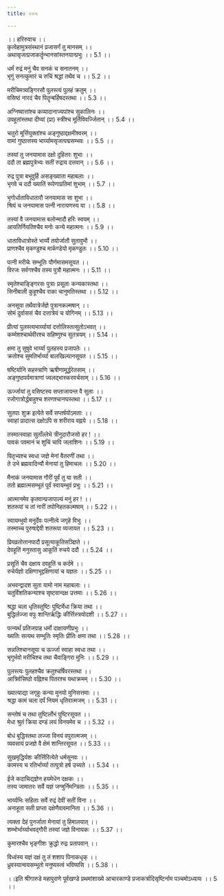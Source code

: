 ```yaml
---
title: ००५

---
```

।। हरिरुवाच ।।  
कृत्वेहामुत्रसंस्थानं प्रजासर्गं तु मानसम् ।।  
अथासृजत्प्रजाकर्तॄन्भानसांस्तनयान्प्रभुः ।। 5.1 ।।  
  
धर्मं रुद्रं मनुं चैव सनकं च सनातनम् ।।  
भृगुं सनत्कुमारं च रुचिं श्रद्धां तथैव च ।। 5.2 ।।  
  
मरीचिमत्र्यङ्गिरसौ पुलस्त्यं पुलहं क्रतुम् ।।  
वसिष्ठं नारदं चैव पितॄन्बर्हिषदस्तथा ।। 5.3 ।।  
  
अग्निष्वात्तांश्च कव्यादानाज्यपांश्च सुकालिनः ।।  
उपहूतांस्तथा दीप्यां (प्रा) स्त्रींश्च मूर्तिविवर्ज्जितान् ।। 5.4 ।।  
  
चतुरो मूर्त्तियुक्तांश्च अङ्गुष्ठाद्दक्षमीश्वरम् ।।  
वामां गुष्ठात्तस्य भार्य्यामसृजत्पद्मसम्भवः ।। 5.5 ।।  
  
तस्यां तु जनयामास दक्षो दुहितरः शुभाः ।।  
ददौ ता ब्रह्मपुत्रेभ्यः सतीं रुद्राय दत्तवान् ।। 5.6 ।।  
  
रुद्र पुत्रा बभूवुर्हि असङ्ख्याता महाबलाः ।।  
भृगवे च ददौ ख्यातिं रूपेणाप्रतिमां शुभाम् ।। 5.7 ।।  
  
भृगोर्धाताविधातारौ जनयामास सा शुभा ।।  
श्रियं च जनयामास पत्नी नारायणस्य या ।। 5.8 ।।  
  
तस्यां वै जनयामास बलोन्मादौ हरिः स्वयम् ।।  
आयतिर्नियतिश्चैव मनोः कन्ये महात्मनः ।। 5.9 ।।  
  
धाताविधात्रोस्ते भार्य्ये तयोर्जातौ सुतावुभौ ।।  
प्राणश्चैव मृकण्डुश्च मार्कण्डेयो मृकण्डुतः ।। 5.10 ।।  
  
पत्नी मरीचेः सम्भूतिः पौर्णमासमसूयत ।।  
विरजः सर्वगश्चैव तस्य पुत्रौ महात्मनः ।। 5.11 ।।  
  
स्मृतेश्चाङ्ङ्गिरसः पुत्राः प्रसूताः कन्यकास्तथा ।।  
सिनीबाली कुहूश्चैव राका चानुमतिस्तथा ।। 5.12 ।।  
  
अनसूया तथैवात्रेर्जज्ञे पुत्रानकल्मषान् ।।  
सोमं दुर्वाससं चैव दत्तात्रेयं च योगिनम् ।। 5.13 ।।  
  
प्रीत्यां पुलस्त्यभार्य्यायां दत्तोलिस्तत्सुतोऽभवत् ।।  
कर्म्मशश्चार्थवीरश्च सहिष्णुश्च सुतत्रयम् ।। 5.14 ।।  
  
क्षमा तु सुषुवे भार्य्या पुलहस्य प्रजापतेः ।।  
क्रतोश्च सुमतिर्भार्य्या बालखिल्यानसूयत ।। 5.15 ।।  
  
षष्टिर्यानि सहस्त्राणि ऋषीणामूर्द्धरेतसाम् ।।  
अङ्गुष्ठपर्वमात्राणां ज्वलद्भास्करवर्चसाम् ।। 5.16 ।।  
  
ऊर्ज्जायां तु वसिष्टस्य सप्ताजायन्त वै सुताः ।।  
रजोगात्रोर्द्धबाहुश्च शरणश्चानघस्तथा ।। 5.17 ।।  
  
सुतपाः शुक्र इत्येते सर्वे सप्तर्षयोऽमताः ।।  
स्वाहां प्रादात्स दक्षोऽपि स शरीराय वह्नये ।। 5.18 ।।  
  
तस्मात्स्वाहा सुताँल्लेभे त्रीनुदारौजसो हर ! ।।  
पावकं पवमानं च शुचिं चापि जलाशिनः ।। 5.19 ।।  
  
पितृभ्यश्च स्वधा जज्ञे मेनां वैतरणीं तथा ।।  
ते उभे ब्रह्मवादिन्यौ मेनायां तु हिमाचलः ।। 5.20 ।।  
  
मैनाकं जनयामास गौरीं पूर्वं तु या सती ।।  
ततो ब्रह्मात्मसम्भूतं पूर्वं स्वायम्भुवं प्रभुः ।। 5.21 ।।  
  
आत्मानमेव कृतवान्प्रजापाल्यं मनुं हर ! ।।  
शतरूपां च तां नारीं तपोनिहतकल्मषाम् ।। 5.22 ।।  
  
स्वायम्भुवो मनुर्देवः पत्नीत्वे जगृहे विभुः ।।  
तस्माच्च पुरुषाद्देवी शतरूपा व्यजायत ।। 5.23 ।।  
  
प्रियव्रतोत्तानपादौ प्रसूत्याकूतिसञ्ज्ञिते ।।  
देवहूतिं मनुस्तासु आकूतिं रुचये ददौ ।। 5.24 ।।  
  
प्रसूतिं चैव दक्षाय दवहूतिं च कर्दमे ।।  
रुचेर्यज्ञो दक्षिणाभूद्दक्षिणायां च यज्ञतः ।। 5.25 ।।  
  
अभवन्द्वादश सुता यामो नाम महाबलाः ।।  
चतुर्विंशतिकन्याश्च सृष्टवान्दक्ष उत्तमाः ।। 5.26 ।।  
  
श्रद्धा चला धृतिस्तुष्टिः पुष्टिर्मेधा क्रिया तथा ।।  
बुद्धिर्लज्जा वपुः शान्तिर्ऋद्धिः कीर्त्तिस्त्रयोदशी ।। 5.27 ।।  
  
पत्न्यर्थं प्रतिजग्राह धर्मो दाक्षायणीप्रभुः ।।  
ख्यतिः सत्यथ सम्भूतिः स्मृतिः प्रीतिः क्षमा तथा ।। 5.28 ।।  
  
सन्नतिश्चानसूया च ऊर्ज्जा स्वाहा स्वधा तथा ।।  
भृगुर्भवो मरीचिश्च तथा चैवाङ्गिरा मुनिः ।। 5.29 ।।  
  
पुलस्त्यः पुलहश्चैव क्रतुश्चर्षिवरस्तथा ।।  
आत्रिर्वसिष्ठो वह्निश्च पितरश्च यथाक्रमम् ।। 5.30 ।।  
  
ख्यात्याद्या जगृहुः कन्या मुनयो मुनिसत्तमाः ।।  
श्रद्धा कामं चला दर्पं नियमं धृतिरात्मजम् ।। 5.31 ।।  
  
सन्तोषं च तथा तुष्टिर्लोभं पुष्टिरसूयत ।।  
मेधा श्रुतं क्रिया दण्डं लयं विनयमेव च ।। 5.32 ।।  
  
बोधं बुद्धिस्तथा लज्जा विनयं वपुरात्मजम् ।।  
व्यवसायं प्रजज्ञे वै क्षेमं शान्तिरसूयत ।। 5.33 ।।  
  
सुखमृद्धिर्यशः कीर्त्तिरित्येते धर्मसूनवः ।।  
कामस्य च रतिर्भार्य्या तत्पुत्रो हर्ष उच्यते ।। 5.34 ।।  
  
ईजे कदाचिद्यज्ञेन हयमेधेन दक्षकः ।।  
तस्य जामातरः सर्वे यज्ञं जग्मुर्निमन्त्रिताः ।। 5.35 ।।  
  
भार्य्यभिः सहिताः सर्वे रुद्रं देवीं सतीं विना ।।  
अनाहूता सती प्राप्ता दक्षेणैवावमानिता ।। 5.36 ।।  
  
त्यक्ता देहं पुनर्जाता मेनायां तु हिमालयात् ।।  
शम्भोर्भार्य्याभवद्गौरी तस्यां जज्ञे विनायकः ।। 5.37 ।।  
  
कुमारश्चैव भृङ्गीशः क्रुद्धो रुद्रः प्रतापवान् ।।  
  
विध्वंस्य यज्ञं दक्षं तु तं शशाप पिनाकधृक् ।।  
ध्रुवस्यान्वयसम्भूतो मनुष्यस्त्वं भविष्यसि ।। 5.38 ।।  
  
।।इति श्रीगारुडे महापुराणे पूर्वखण्डे प्रथमांशाख्ये आचारकाण्डे प्रजाकर्त्रादिसृष्टिर्नाम पञ्चमोऽध्यायः ।। 5 ।।